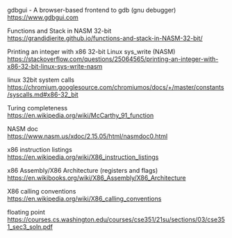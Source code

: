 gdbgui - A browser-based frontend to gdb (gnu debugger)  
https://www.gdbgui.com

Functions and Stack in NASM 32-bit  
https://grandidierite.github.io/functions-and-stack-in-NASM-32-bit/

Printing an integer with x86 32-bit Linux sys_write (NASM)    
https://stackoverflow.com/questions/25064565/printing-an-integer-with-x86-32-bit-linux-sys-write-nasm

linux 32bit system calls  
https://chromium.googlesource.com/chromiumos/docs/+/master/constants/syscalls.md#x86-32_bit

Turing completeness  
https://en.wikipedia.org/wiki/McCarthy_91_function

NASM doc  
https://www.nasm.us/xdoc/2.15.05/html/nasmdoc0.html

x86 instruction listings  
https://en.wikipedia.org/wiki/X86_instruction_listings

x86 Assembly/X86 Architecture (registers and flags)  
https://en.wikibooks.org/wiki/X86_Assembly/X86_Architecture

X86 calling conventions
https://en.wikipedia.org/wiki/X86_calling_conventions

floating point
https://courses.cs.washington.edu/courses/cse351/21su/sections/03/cse351_sec3_soln.pdf